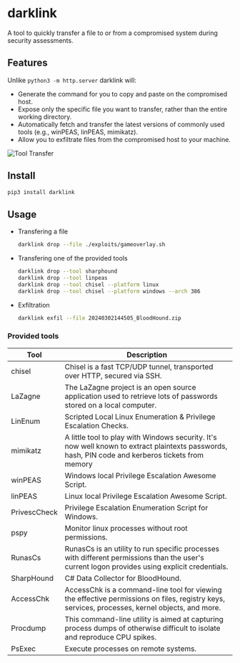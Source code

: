 # darklink

A tool to quickly transfer a file to or from a compromised system during security assessments.

## Features

Unlike `python3 -m http.server` darklink will:

- Generate the command for you to copy and paste on the compromised host.
- Expose only the specific file you want to transfer, rather than the entire working directory.
- Automatically fetch and transfer the latest versions of commonly used tools (e.g., winPEAS, linPEAS, mimikatz).
- Allow you to exfiltrate files from the compromised host to your machine.

![Tool Transfer](./docs/screenshots/drop-tool.png)


## Install

```bash
pip3 install darklink
```

## Usage

- Transfering a file

    ```bash
    darklink drop --file ./exploits/gameoverlay.sh
    ```

- Transfering one of the provided tools

    ```bash
    darklink drop --tool sharphound
    darklink drop --tool linpeas
    darklink drop --tool chisel --platform linux
    darklink drop --tool chisel --platform windows --arch 386
    ```

- Exfiltration

    ```bash
    darklink exfil --file 20240302144505_BloodHound.zip
    ```

### Provided tools

| Tool         | Description                                                                                                                                       |
| ------------ | ------------------------------------------------------------------------------------------------------------------------------------------------- |
| chisel       | Chisel is a fast TCP/UDP tunnel, transported over HTTP, secured via SSH.                                                                          |
| LaZagne      | The LaZagne project is an open source application used to retrieve lots of passwords stored on a local computer.                                  |
| LinEnum      | Scripted Local Linux Enumeration & Privilege Escalation Checks.                                                                                   |
| mimikatz     | A little tool to play with Windows security. It's now well known to extract plaintexts passwords, hash, PIN code and kerberos tickets from memory |
| winPEAS      | Windows local Privilege Escalation Awesome Script.                                                                                                |
| linPEAS      | Linux local Privilege Escalation Awesome Script.                                                                                                  |
| PrivescCheck | Privilege Escalation Enumeration Script for Windows.                                                                                              |
| pspy         | Monitor linux processes without root permissions.                                                                                                 |
| RunasCs      | RunasCs is an utility to run specific processes with different permissions than the user's current logon provides using explicit credentials.     |
| SharpHound   | C# Data Collector for BloodHound.                                                                                                                 |
| AccessChk    | AccessChk is a command-line tool for viewing the effective permissions on files, registry keys, services, processes, kernel objects, and more.    |
| Procdump     | This command-line utility is aimed at capturing process dumps of otherwise difficult to isolate and reproduce CPU spikes.                         |
| PsExec       | Execute processes on remote systems.                                                                                                              |
